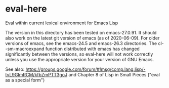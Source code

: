 # eval-here
Eval within current lexical environment for Emacs Lisp

The version in this directory has been tested on emacs-27.0.91. It should also
work on the latest git version of emacs (as of 2020-06-09). For older versions
of emacs, see the emacs-24.5 and emacs-26.3 directories. The cl--sm-macroexpand
function distributed with emacs has changed significantly between the versions,
so eval-here will not work correctly unless you use the appropriate version for
your version of GNU Emacs.

See also:
https://groups.google.com/forum/#!msg/comp.lang.lisp/-tvL9GImRCM/kfbZmPTT3goJ
and Chapter 8 of Lisp in Small Pieces ("eval as a special form")
